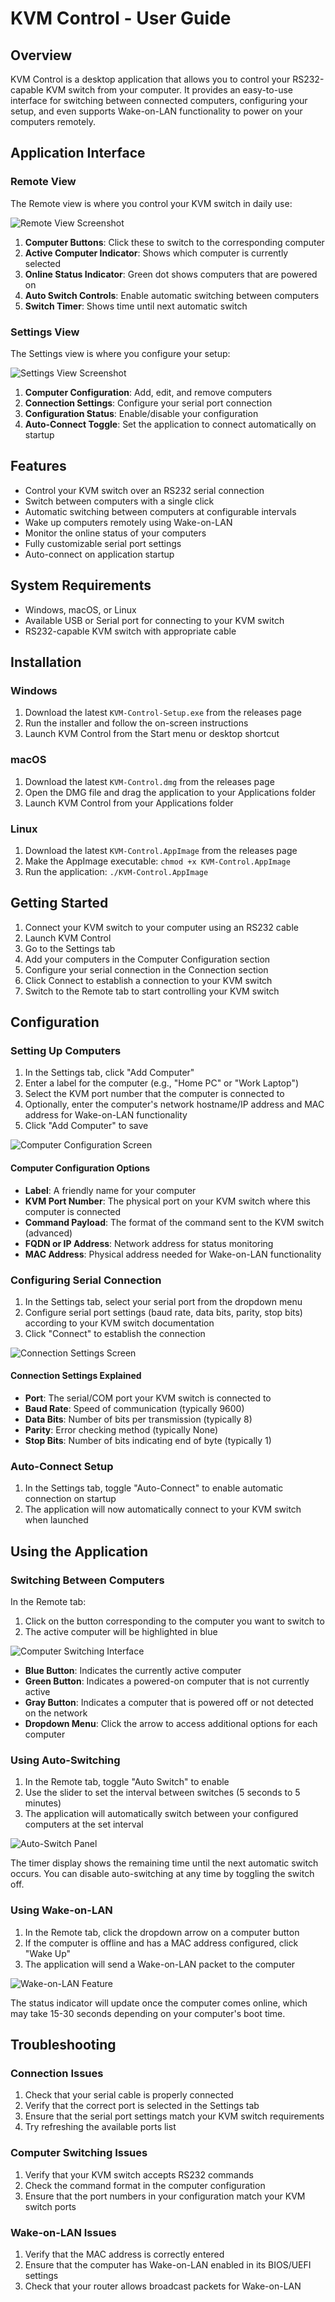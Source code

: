 # KVM Control - User Guide

## Overview

KVM Control is a desktop application that allows you to control your RS232-capable KVM switch from your computer. It provides an easy-to-use interface for switching between connected computers, configuring your setup, and even supports Wake-on-LAN functionality to power on your computers remotely.

## Application Interface

### Remote View
The Remote view is where you control your KVM switch in daily use:

![Remote View Screenshot](screenshots/remote.png)

1. **Computer Buttons**: Click these to switch to the corresponding computer
2. **Active Computer Indicator**: Shows which computer is currently selected
3. **Online Status Indicator**: Green dot shows computers that are powered on
4. **Auto Switch Controls**: Enable automatic switching between computers
5. **Switch Timer**: Shows time until next automatic switch

### Settings View
The Settings view is where you configure your setup:

![Settings View Screenshot](screenshots/settings.png)

1. **Computer Configuration**: Add, edit, and remove computers
2. **Connection Settings**: Configure your serial port connection
3. **Configuration Status**: Enable/disable your configuration
4. **Auto-Connect Toggle**: Set the application to connect automatically on startup

## Features

- Control your KVM switch over an RS232 serial connection
- Switch between computers with a single click
- Automatic switching between computers at configurable intervals
- Wake up computers remotely using Wake-on-LAN
- Monitor the online status of your computers
- Fully customizable serial port settings
- Auto-connect on application startup

## System Requirements

- Windows, macOS, or Linux
- Available USB or Serial port for connecting to your KVM switch
- RS232-capable KVM switch with appropriate cable

## Installation

### Windows
1. Download the latest `KVM-Control-Setup.exe` from the releases page
2. Run the installer and follow the on-screen instructions
3. Launch KVM Control from the Start menu or desktop shortcut

### macOS
1. Download the latest `KVM-Control.dmg` from the releases page
2. Open the DMG file and drag the application to your Applications folder
3. Launch KVM Control from your Applications folder

### Linux
1. Download the latest `KVM-Control.AppImage` from the releases page
2. Make the AppImage executable: `chmod +x KVM-Control.AppImage`
3. Run the application: `./KVM-Control.AppImage`

## Getting Started

1. Connect your KVM switch to your computer using an RS232 cable
2. Launch KVM Control
3. Go to the Settings tab
4. Add your computers in the Computer Configuration section
5. Configure your serial connection in the Connection section
6. Click Connect to establish a connection to your KVM switch
7. Switch to the Remote tab to start controlling your KVM switch

## Configuration

### Setting Up Computers

1. In the Settings tab, click "Add Computer"
2. Enter a label for the computer (e.g., "Home PC" or "Work Laptop")
3. Select the KVM port number that the computer is connected to
4. Optionally, enter the computer's network hostname/IP address and MAC address for Wake-on-LAN functionality
5. Click "Add Computer" to save

![Computer Configuration Screen](screenshots/edit_computer.png)

#### Computer Configuration Options

- **Label**: A friendly name for your computer
- **KVM Port Number**: The physical port on your KVM switch where this computer is connected
- **Command Payload**: The format of the command sent to the KVM switch (advanced)
- **FQDN or IP Address**: Network address for status monitoring
- **MAC Address**: Physical address needed for Wake-on-LAN functionality

### Configuring Serial Connection

1. In the Settings tab, select your serial port from the dropdown menu
2. Configure serial port settings (baud rate, data bits, parity, stop bits) according to your KVM switch documentation
3. Click "Connect" to establish the connection

![Connection Settings Screen](screenshots/connection_settings.png)

#### Connection Settings Explained

- **Port**: The serial/COM port your KVM switch is connected to
- **Baud Rate**: Speed of communication (typically 9600)
- **Data Bits**: Number of bits per transmission (typically 8)
- **Parity**: Error checking method (typically None)
- **Stop Bits**: Number of bits indicating end of byte (typically 1)

### Auto-Connect Setup

1. In the Settings tab, toggle "Auto-Connect" to enable automatic connection on startup
2. The application will now automatically connect to your KVM switch when launched

## Using the Application

### Switching Between Computers

In the Remote tab:
1. Click on the button corresponding to the computer you want to switch to
2. The active computer will be highlighted in blue

![Computer Switching Interface](screenshots/computer-switching.png)

- **Blue Button**: Indicates the currently active computer
- **Green Button**: Indicates a powered-on computer that is not currently active
- **Gray Button**: Indicates a computer that is powered off or not detected on the network
- **Dropdown Menu**: Click the arrow to access additional options for each computer

### Using Auto-Switching

1. In the Remote tab, toggle "Auto Switch" to enable
2. Use the slider to set the interval between switches (5 seconds to 5 minutes)
3. The application will automatically switch between your configured computers at the set interval

![Auto-Switch Panel](screenshots/auto-switch.png)

The timer display shows the remaining time until the next automatic switch occurs. You can disable auto-switching at any time by toggling the switch off.

### Using Wake-on-LAN

1. In the Remote tab, click the dropdown arrow on a computer button
2. If the computer is offline and has a MAC address configured, click "Wake Up"
3. The application will send a Wake-on-LAN packet to the computer

![Wake-on-LAN Feature](screenshots/wol-feature.png)

The status indicator will update once the computer comes online, which may take 15-30 seconds depending on your computer's boot time.

## Troubleshooting

### Connection Issues

1. Check that your serial cable is properly connected
2. Verify that the correct port is selected in the Settings tab
3. Ensure that the serial port settings match your KVM switch requirements
4. Try refreshing the available ports list

### Computer Switching Issues

1. Verify that your KVM switch accepts RS232 commands
2. Check the command format in the computer configuration
3. Ensure that the port numbers in your configuration match your KVM switch ports

### Wake-on-LAN Issues

1. Verify that the MAC address is correctly entered
2. Ensure that the computer has Wake-on-LAN enabled in its BIOS/UEFI settings
3. Check that your router allows broadcast packets for Wake-on-LAN